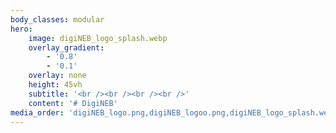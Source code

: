 ```yaml
---
body_classes: modular
hero:
    image: digiNEB_logo_splash.webp
    overlay_gradient:
        - '0.8'
        - '0.1'
    overlay: none
    height: 45vh
    subtitle: '<br /><br /><br /><br />'
    content: '# DigiNEB'
media_order: 'digiNEB_logo.png,digiNEB_logoo.png,digiNEB_logo_splash.webp'
---
```


